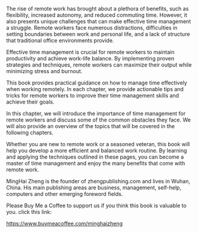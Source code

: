 
The rise of remote work has brought about a plethora of benefits, such as flexibility, increased autonomy, and reduced commuting time. However, it also presents unique challenges that can make effective time management a struggle. Remote workers face numerous distractions, difficulties in setting boundaries between work and personal life, and a lack of structure that traditional office environments provide.

Effective time management is crucial for remote workers to maintain productivity and achieve work-life balance. By implementing proven strategies and techniques, remote workers can maximize their output while minimizing stress and burnout.

This book provides practical guidance on how to manage time effectively when working remotely. In each chapter, we provide actionable tips and tricks for remote workers to improve their time management skills and achieve their goals.

In this chapter, we will introduce the importance of time management for remote workers and discuss some of the common obstacles they face. We will also provide an overview of the topics that will be covered in the following chapters.

Whether you are new to remote work or a seasoned veteran, this book will help you develop a more efficient and balanced work routine. By learning and applying the techniques outlined in these pages, you can become a master of time management and enjoy the many benefits that come with remote work.

MingHai Zheng is the founder of zhengpublishing.com and lives in Wuhan, China. His main publishing areas are business, management, self-help, computers and other emerging foreword fields.

Please Buy Me a Coffee to support us if you think this book is valuable to you. click this link:

https://www.buymeacoffee.com/minghaizheng
